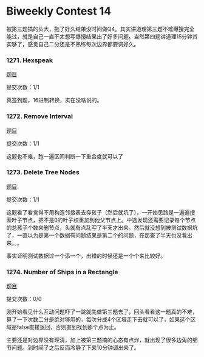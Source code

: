 # Biweekly Contest 14

被第三题搞的头大，拖了好久结果没时间做Q4。其实讲道理第三题不难爆搜完全能过，就是自己一直不太想写爆搜结果出了好多问题。当然第四题讲道理15分钟其实够了，感觉自己二分还是不熟练每次边界都要调好久。



### 1271. Hexspeak

[题目](https://leetcode.com/contest/biweekly-contest-14/problems/hexspeak/)

提交次数：1/1

真签到题，16进制转换，实在没啥说的。



### 1272. Remove Interval

[题目](https://leetcode.com/contest/biweekly-contest-14/problems/remove-interval/)

提交次数：1/1

这题也不难，跑一遍区间判断一下重合度就可以了



### 1273. Delete Tree Nodes

[题目](https://leetcode.com/contest/biweekly-contest-13/problems/synonymous-sentences/)

提交次数：1/1

这题看了看觉得不用构造邻接表去存孩子（然后就坑了），一开始思路是一遍遍搜索叶子节点，把不是0的叶子权重加到他父节点上。中途发现还需要记录每个节点的总孩子个数来删节点，头就有点乱写了半天才出来。然后就没想到被测试数据坑了，一直以为是第一个数据有问题结果是第二个的问题，在那查了半天也没看出来。。。

事实证明测试数据过一个添一个，出错的时候还是一个个来比较好。



### 1274. Number of Ships in a Rectangle

[题目](https://leetcode.com/contest/biweekly-contest-14/problems/number-of-ships-in-a-rectangle/)

提交次数：0/0

刚开始看见什么互动问题吓了一跳就先做第三题去了，回头看看这一题真的不难，算了一下次数二分是绝对够用的，每次分成4个区域走下去就可以了，如果这个区域是false直接返回，否则直到找到那个点为止。

主要还是对边界没有理清，加上被第三题搞的心态有点炸，就出现了很多边角的细节问题。到时间了之后反而冷静了下来10分钟调出来了。

